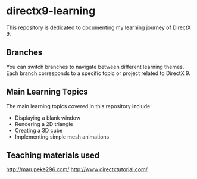 # directx9-learning

This repository is dedicated to documenting my learning journey of DirectX 9.

## Branches

You can switch branches to navigate between different learning themes. Each branch corresponds to a specific topic or project related to DirectX 9.

## Main Learning Topics

The main learning topics covered in this repository include:

- Displaying a blank window
- Rendering a 2D triangle
- Creating a 3D cube
- Implementing simple mesh animations

## Teaching materials used

http://marupeke296.com/
http://www.directxtutorial.com/
